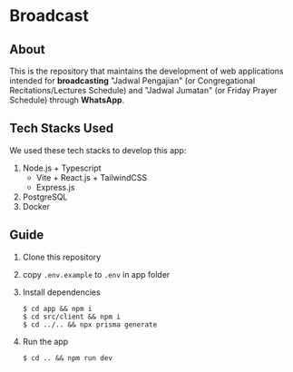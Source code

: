 # Broadcast

## About

This is the repository that maintains the development of web applications intended for **broadcasting** "Jadwal Pengajian" (or Congregational Recitations/Lectures Schedule) and "Jadwal Jumatan" (or Friday Prayer Schedule) through **WhatsApp**.

## Tech Stacks Used

We used these tech stacks to develop this app:

1. Node.js + Typescript
   - Vite + React.js + TailwindCSS
   - Express.js
2. PostgreSQL
3. Docker

## Guide

1. Clone this repository

2. copy `.env.example` to `.env` in app folder

3. Install dependencies
   ```console
   $ cd app && npm i
   $ cd src/client && npm i
   $ cd ../.. && npx prisma generate
   ```
4. Run the app
   ```console
   $ cd .. && npm run dev
   ```
